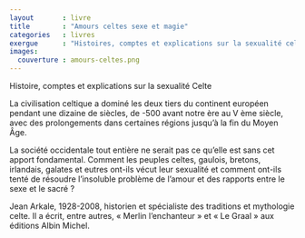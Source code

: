 ```yaml
---
layout       : livre
title        : "Amours celtes sexe et magie"
categories   : livres
exergue      : "Histoires, comptes et explications sur la sexualité celte"
images:
  couverture : amours-celtes.png
---
```


Histoire, comptes et explications sur la sexualité Celte

La civilisation celtique a dominé les deux tiers du continent européen pendant une dizaine de siècles, de -500 avant notre ère au V ème siècle, avec des prolongements dans certaines régions jusqu’à la fin du Moyen Âge.

La société occidentale tout entière ne serait pas ce qu’elle est sans cet apport fondamental. Comment les peuples celtes, gaulois, bretons, irlandais, galates et eutres ont-ils vécut leur sexualité et comment ont-ils tenté de résoudre l’insoluble problème de l’amour et des  rapports entre le sexe et le sacré ?

Jean Arkale, 1928-2008, historien et spécialiste des traditions et mythologie celte. Il a écrit, entre autres, « Merlin l’enchanteur » et « Le Graal » aux éditions Albin Michel.
